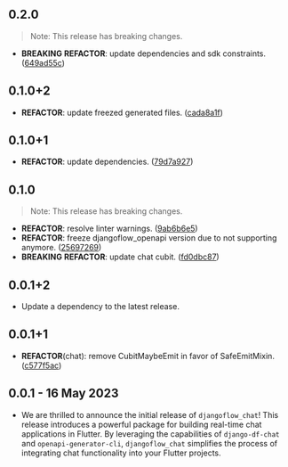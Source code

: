## 0.2.0

> Note: This release has breaking changes.

 - **BREAKING** **REFACTOR**: update dependencies and sdk constraints. ([649ad55c](https://github.com/djangoflow/flutter-djangoflow/commit/649ad55c4fdfe4907bd67ec43dee6cfda55d8b90))

## 0.1.0+2

 - **REFACTOR**: update freezed generated files. ([cada8a1f](https://github.com/djangoflow/flutter-djangoflow/commit/cada8a1f3041dd91220ef9bcc555775b5f967474))

## 0.1.0+1

 - **REFACTOR**: update dependencies. ([79d7a927](https://github.com/djangoflow/flutter-djangoflow/commit/79d7a927901ebb738dc40e7b61addda682b0aa5e))

## 0.1.0

> Note: This release has breaking changes.

 - **REFACTOR**: resolve linter warnings. ([9ab6b6e5](https://github.com/djangoflow/flutter-djangoflow/commit/9ab6b6e5e700de585393939f3afd1cb2527f9d39))
 - **REFACTOR**: freeze djangoflow_openapi version due to not supporting anymore. ([25697269](https://github.com/djangoflow/flutter-djangoflow/commit/2569726978588c1c41201fcd38065ff0ff110eb9))
 - **BREAKING** **REFACTOR**: update chat cubit. ([fd0dbc87](https://github.com/djangoflow/flutter-djangoflow/commit/fd0dbc87d1bb82f7da868ff379a26fc8037dfa0d))

## 0.0.1+2

 - Update a dependency to the latest release.

## 0.0.1+1

 - **REFACTOR**(chat): remove CubitMaybeEmit in favor of SafeEmitMixin. ([c577f5ac](https://github.com/djangoflow/flutter-djangoflow/commit/c577f5ac0bd41c7390d7f3710e0e638eb3653019))

## 0.0.1 - 16 May 2023

- We are thrilled to announce the initial release of `djangoflow_chat`! This release introduces a powerful package for building real-time chat applications in Flutter. By leveraging the capabilities of `django-df-chat` and `openapi-generator-cli`, `djangoflow_chat` simplifies the process of integrating chat functionality into your Flutter projects.

